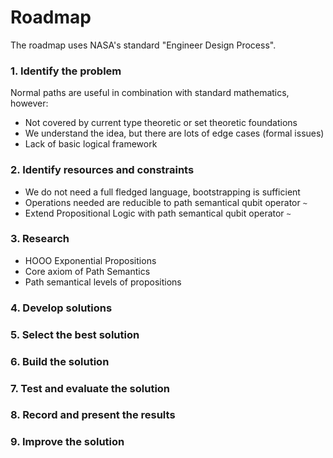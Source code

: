 # Roadmap

The roadmap uses NASA's standard "Engineer Design Process".

### 1. Identify the problem

Normal paths are useful in combination with standard mathematics, however:

- Not covered by current type theoretic or set theoretic foundations
- We understand the idea, but there are lots of edge cases (formal issues)
- Lack of basic logical framework

### 2. Identify resources and constraints

- We do not need a full fledged language, bootstrapping is sufficient
- Operations needed are reducible to path semantical qubit operator `~`
- Extend Propositional Logic with path semantical qubit operator `~`

### 3. Research

- HOOO Exponential Propositions
- Core axiom of Path Semantics
- Path semantical levels of propositions

### 4. Develop solutions

### 5. Select the best solution

### 6. Build the solution

### 7. Test and evaluate the solution

### 8. Record and present the results

### 9. Improve the solution

